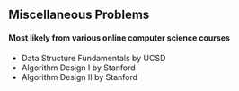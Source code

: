 ## Miscellaneous Problems

#### Most likely from various online computer science courses

- Data Structure Fundamentals by UCSD
- Algorithm Design I by Stanford
- Algorithm Design II by Stanford
